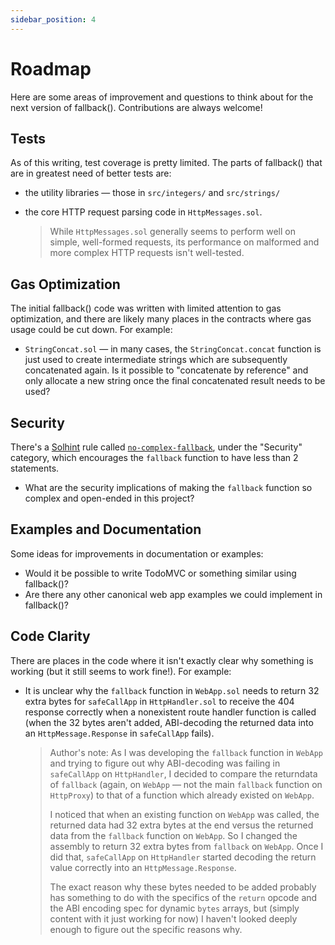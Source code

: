 ```yaml
---
sidebar_position: 4
---
```


# Roadmap

Here are some areas of improvement and questions to think about for the next version of fallback(). Contributions are always welcome!

## Tests

As of this writing, test coverage is pretty limited. The parts of fallback() that are in greatest need of better tests are:

- the utility libraries — those in `src/integers/` and `src/strings/`
- the core HTTP request parsing code in `HttpMessages.sol`.

  > While `HttpMessages.sol` generally seems to perform well on simple, well-formed requests, its performance on malformed and more complex HTTP requests isn't well-tested.

## Gas Optimization

The initial fallback() code was written with limited attention to gas optimization, and there are likely many places in the contracts where gas usage could be cut down. For example:

- `StringConcat.sol` — in many cases, the `StringConcat.concat` function is just used to create intermediate strings which are subsequently concatenated again. Is it possible to "concatenate by reference" and only allocate a new string once the final concatenated result needs to be used?

## Security

There's a [Solhint](https://github.com/protofire/solhint) rule called [`no-complex-fallback`](https://github.com/protofire/solhint/blob/master/docs/rules/security/no-complex-fallback.md), under the "Security" category, which encourages the `fallback` function to have less than 2 statements.

- What are the security implications of making the `fallback` function so complex and open-ended in this project?

## Examples and Documentation

Some ideas for improvements in documentation or examples:

- Would it be possible to write TodoMVC or something similar using fallback()?
- Are there any other canonical web app examples we could implement in fallback()?

## Code Clarity

There are places in the code where it isn't exactly clear why something is working (but it still seems to work fine!). For example:

- It is unclear why the `fallback` function in `WebApp.sol` needs to return 32 extra bytes for `safeCallApp` in `HttpHandler.sol` to receive the 404 response correctly when a nonexistent route handler function is called (when the 32 bytes aren't added, ABI-decoding the returned data into an `HttpMessage.Response` in `safeCallApp` fails).

  > Author's note: As I was developing the `fallback` function in `WebApp` and trying to figure out why ABI-decoding was failing in `safeCallApp` on `HttpHandler`, I decided to compare the returndata of `fallback` (again, on `WebApp` — not the main `fallback` function on `HttpProxy`) to that of a function which already existed on `WebApp`.
  >
  > I noticed that when an existing function on `WebApp` was called, the returned data had 32 extra bytes at the end versus the returned data from the `fallback` function on `WebApp`. So I changed the assembly to return 32 extra bytes from `fallback` on `WebApp`. Once I did that, `safeCallApp` on `HttpHandler` started decoding the return value correctly into an `HttpMessage.Response`.
  >
  > The exact reason why these bytes needed to be added probably has something to do with the specifics of the `return` opcode and the ABI encoding spec for dynamic `bytes` arrays, but (simply content with it just working for now) I haven't looked deeply enough to figure out the specific reasons why.
